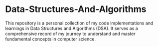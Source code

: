 # Data-Structures-And-Algorithms
This repository is a personal collection of my code implementations and learnings in Data Structures and Algorithms (DSA). It serves as a comprehensive record of my journey to understand and master fundamental concepts in computer science.
